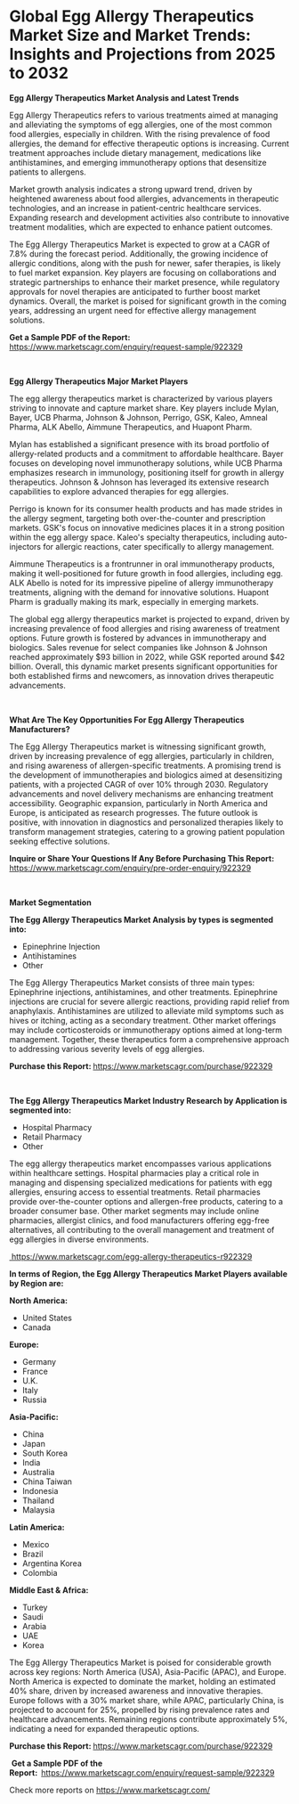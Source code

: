 <p><h1>Global Egg Allergy Therapeutics Market Size and Market Trends: Insights and Projections from 2025 to 2032</h1></p><p><strong>Egg Allergy Therapeutics Market Analysis and Latest Trends</strong></p>
<p><p>Egg Allergy Therapeutics refers to various treatments aimed at managing and alleviating the symptoms of egg allergies, one of the most common food allergies, especially in children. With the rising prevalence of food allergies, the demand for effective therapeutic options is increasing. Current treatment approaches include dietary management, medications like antihistamines, and emerging immunotherapy options that desensitize patients to allergens.</p><p>Market growth analysis indicates a strong upward trend, driven by heightened awareness about food allergies, advancements in therapeutic technologies, and an increase in patient-centric healthcare services. Expanding research and development activities also contribute to innovative treatment modalities, which are expected to enhance patient outcomes.</p><p>The Egg Allergy Therapeutics Market is expected to grow at a CAGR of 7.8% during the forecast period. Additionally, the growing incidence of allergic conditions, along with the push for newer, safer therapies, is likely to fuel market expansion. Key players are focusing on collaborations and strategic partnerships to enhance their market presence, while regulatory approvals for novel therapies are anticipated to further boost market dynamics. Overall, the market is poised for significant growth in the coming years, addressing an urgent need for effective allergy management solutions.</p></p>
<p><strong>Get a Sample PDF of the Report:&nbsp;</strong> <a href="https://www.marketscagr.com/enquiry/request-sample/922329?utm_campaign=2796&utm_medium=2&utm_source=Github&utm_content=ia&utm_term=07032025&utm_id=egg-allergy-therapeutics">https://www.marketscagr.com/enquiry/request-sample/922329</a></p>
<p>&nbsp;</p>
<p><strong>Egg Allergy Therapeutics Major Market Players</strong></p>
<p><p>The egg allergy therapeutics market is characterized by various players striving to innovate and capture market share. Key players include Mylan, Bayer, UCB Pharma, Johnson & Johnson, Perrigo, GSK, Kaleo, Amneal Pharma, ALK Abello, Aimmune Therapeutics, and Huapont Pharm. </p><p>Mylan has established a significant presence with its broad portfolio of allergy-related products and a commitment to affordable healthcare. Bayer focuses on developing novel immunotherapy solutions, while UCB Pharma emphasizes research in immunology, positioning itself for growth in allergy therapeutics. Johnson & Johnson has leveraged its extensive research capabilities to explore advanced therapies for egg allergies.</p><p>Perrigo is known for its consumer health products and has made strides in the allergy segment, targeting both over-the-counter and prescription markets. GSK's focus on innovative medicines places it in a strong position within the egg allergy space. Kaleo's specialty therapeutics, including auto-injectors for allergic reactions, cater specifically to allergy management.</p><p>Aimmune Therapeutics is a frontrunner in oral immunotherapy products, making it well-positioned for future growth in food allergies, including egg. ALK Abello is noted for its impressive pipeline of allergy immunotherapy treatments, aligning with the demand for innovative solutions. Huapont Pharm is gradually making its mark, especially in emerging markets.</p><p>The global egg allergy therapeutics market is projected to expand, driven by increasing prevalence of food allergies and rising awareness of treatment options. Future growth is fostered by advances in immunotherapy and biologics. Sales revenue for select companies like Johnson & Johnson reached approximately $93 billion in 2022, while GSK reported around $42 billion. Overall, this dynamic market presents significant opportunities for both established firms and newcomers, as innovation drives therapeutic advancements.</p></p>
<p>&nbsp;</p>
<p><strong>What Are The Key Opportunities For Egg Allergy Therapeutics Manufacturers?</strong></p>
<p><p>The Egg Allergy Therapeutics market is witnessing significant growth, driven by increasing prevalence of egg allergies, particularly in children, and rising awareness of allergen-specific treatments. A promising trend is the development of immunotherapies and biologics aimed at desensitizing patients, with a projected CAGR of over 10% through 2030. Regulatory advancements and novel delivery mechanisms are enhancing treatment accessibility. Geographic expansion, particularly in North America and Europe, is anticipated as research progresses. The future outlook is positive, with innovation in diagnostics and personalized therapies likely to transform management strategies, catering to a growing patient population seeking effective solutions.</p></p>
<p><strong>Inquire or Share Your Questions If Any Before Purchasing This Report:</strong> <a href="https://www.marketscagr.com/enquiry/pre-order-enquiry/922329?utm_campaign=2796&utm_medium=2&utm_source=Github&utm_content=ia&utm_term=07032025&utm_id=egg-allergy-therapeutics">https://www.marketscagr.com/enquiry/pre-order-enquiry/922329</a></p>
<p>&nbsp;</p>
<p><strong>Market Segmentation</strong></p>
<p><strong>The Egg Allergy Therapeutics Market Analysis by types is segmented into:</strong></p>
<p><ul><li>Epinephrine Injection</li><li>Antihistamines</li><li>Other</li></ul></p>
<p><p>The Egg Allergy Therapeutics Market consists of three main types: Epinephrine injections, antihistamines, and other treatments. Epinephrine injections are crucial for severe allergic reactions, providing rapid relief from anaphylaxis. Antihistamines are utilized to alleviate mild symptoms such as hives or itching, acting as a secondary treatment. Other market offerings may include corticosteroids or immunotherapy options aimed at long-term management. Together, these therapeutics form a comprehensive approach to addressing various severity levels of egg allergies.</p></p>
<p><strong>Purchase this Report:&nbsp;</strong><a href="https://www.marketscagr.com/purchase/922329?utm_campaign=2796&utm_medium=2&utm_source=Github&utm_content=ia&utm_term=07032025&utm_id=egg-allergy-therapeutics">https://www.marketscagr.com/purchase/922329</a></p>
<p>&nbsp;</p>
<p><strong>The Egg Allergy Therapeutics Market Industry Research by Application is segmented into:</strong></p>
<p><ul><li>Hospital Pharmacy</li><li>Retail Pharmacy</li><li>Other</li></ul></p>
<p><p>The egg allergy therapeutics market encompasses various applications within healthcare settings. Hospital pharmacies play a critical role in managing and dispensing specialized medications for patients with egg allergies, ensuring access to essential treatments. Retail pharmacies provide over-the-counter options and allergen-free products, catering to a broader consumer base. Other market segments may include online pharmacies, allergist clinics, and food manufacturers offering egg-free alternatives, all contributing to the overall management and treatment of egg allergies in diverse environments.</p></p>
<p><a href="https://www.marketscagr.com/egg-allergy-therapeutics-r922329?utm_campaign=2796&utm_medium=2&utm_source=Github&utm_content=ia&utm_term=07032025&utm_id=egg-allergy-therapeutics">&nbsp;https://www.marketscagr.com/egg-allergy-therapeutics-r922329</a></p>
<p><strong>In terms of Region, the Egg Allergy Therapeutics Market Players available by Region are:</strong></p>
<p>
    <p> <strong> North America: </strong>
        <ul>
            <li>United States</li>
            <li>Canada</li>
        </ul>
        </p> 
    <p> <strong> Europe: </strong>
        <ul>
            <li>Germany</li>
            <li>France</li>
            <li>U.K.</li>
            <li>Italy</li>
            <li>Russia</li>
        </ul>
        </p> 
    <p> <strong> Asia-Pacific: </strong>
        <ul>
            <li>China</li>
            <li>Japan</li>
            <li>South Korea</li>
            <li>India</li>
            <li>Australia</li>
            <li>China Taiwan</li>
            <li>Indonesia</li>
            <li>Thailand</li>
            <li>Malaysia</li>
        </ul>
        </p> 
    <p> <strong> Latin America: </strong>
        <ul>
            <li>Mexico</li>
            <li>Brazil</li>
            <li>Argentina Korea</li>
            <li>Colombia</li>
        </ul>
        </p> 
    <p> <strong> Middle East & Africa: </strong>
        <ul>
            <li>Turkey</li>
            <li>Saudi</li>
            <li>Arabia</li>
            <li>UAE</li>
            <li>Korea</li>
        </ul>
    </p>
    </p>
<p><p>The Egg Allergy Therapeutics Market is poised for considerable growth across key regions: North America (USA), Asia-Pacific (APAC), and Europe. North America is expected to dominate the market, holding an estimated 40% share, driven by increased awareness and innovative therapies. Europe follows with a 30% market share, while APAC, particularly China, is projected to account for 25%, propelled by rising prevalence rates and healthcare advancements. Remaining regions contribute approximately 5%, indicating a need for expanded therapeutic options.</p></p>
<p><strong>Purchase this Report: </strong><a href="https://www.marketscagr.com/purchase/922329?utm_campaign=2796&utm_medium=2&utm_source=Github&utm_content=ia&utm_term=07032025&utm_id=egg-allergy-therapeutics">https://www.marketscagr.com/purchase/922329</a></p>
<p>&nbsp;<strong>Get a Sample PDF of the Report:&nbsp;&nbsp;</strong><a href="https://www.marketscagr.com/enquiry/request-sample/922329?utm_campaign=2796&utm_medium=2&utm_source=Github&utm_content=ia&utm_term=07032025&utm_id=egg-allergy-therapeutics">https://www.marketscagr.com/enquiry/request-sample/922329</a></p>
<p><strong></strong></p>
<p>Check more reports on <a href="https://www.marketscagr.com/?utm_campaign=2796&utm_medium=2&utm_source=Github&utm_content=ia&utm_term=07032025&utm_id=egg-allergy-therapeutics">https://www.marketscagr.com/</a></p>